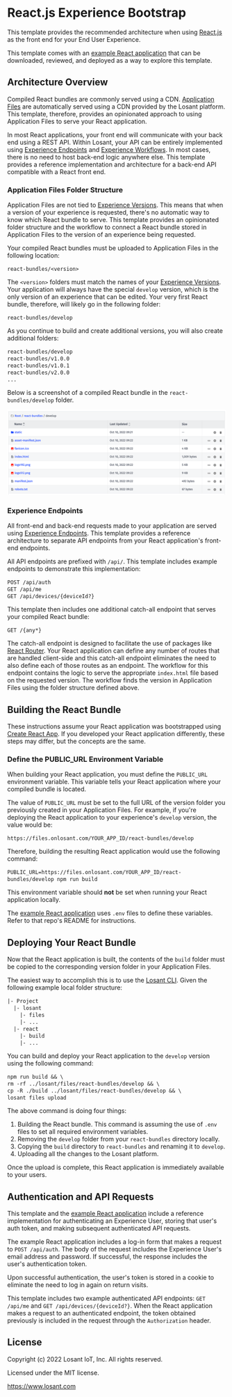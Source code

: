 # React.js Experience Bootstrap

This template provides the recommended architecture when using [React.js](https://reactjs.org/) as the front end for your End User Experience.

This template comes with an [example React application](https://github.com/Losant/losant-react-experience) that can be downloaded, reviewed, and deployed as a way to explore this template.

## Architecture Overview

Compiled React bundles are commonly served using a CDN. [Application Files](https://docs.losant.com/applications/files/) are automatically served using a CDN provided by the Losant platform. This template, therefore, provides an opinionated approach to using Application Files to serve your React application.

In most React applications, your front end will communicate with your back end using a REST API. Within Losant, your API can be entirely implemented using [Experience Endpoints](https://docs.losant.com/experiences/endpoints/) and [Experience Workflows](https://docs.losant.com/workflows/experience-workflows/). In most cases, there is no need to host back-end logic anywhere else. This template provides a reference implementation and architecture for a back-end API compatible with a React front end.

### Application Files Folder Structure

Application Files are not tied to [Experience Versions](https://docs.losant.com/experiences/versions/). This means that when a version of your experience is requested, there's no automatic way to know which React bundle to serve. This template provides an opinionated folder structure and the workflow to connect a React bundle stored in Application Files to the version of an experience being requested.

Your compiled React bundles must be uploaded to Application Files in the following location:

```
react-bundles/<version>
```

The `<version>` folders must match the names of your [Experience Versions](https://docs.losant.com/experiences/versions/). Your application will always have the special `develop` version, which is the only version of an experience that can be edited. Your very first React bundle, therefore, will likely go in the following folder:

```
react-bundles/develop
```

As you continue to build and create additional versions, you will also create additional folders:

```
react-bundles/develop
react-bundles/v1.0.0
react-bundles/v1.0.1
react-bundles/v2.0.0
...
```

Below is a screenshot of a compiled React bundle in the `react-bundles/develop` folder.

![Example React Bundle in Losant Files](./react_bundle.png)

### Experience Endpoints

All front-end and back-end requests made to your application are served using [Experience Endpoints](https://docs.losant.com/experiences/endpoints/). This template provides a reference architecture to separate API endpoints from your React application's front-end endpoints.

All API endpoints are prefixed with `/api/`. This template includes example endpoints to demonstrate this implementation:

```
POST /api/auth
GET /api/me
GET /api/devices/{deviceId?}
```

This template then includes one additional catch-all endpoint that serves your compiled React bundle:

```
GET /{any*}
```

The catch-all endpoint is designed to facilitate the use of packages like [React Router](https://github.com/remix-run/react-router). Your React application can define any number of routes that are handled client-side and this catch-all endpoint eliminates the need to also define each of those routes as an endpoint. The workflow for this endpoint contains the logic to serve the appropriate `index.html` file based on the requested version. The workflow finds the version in Application Files using the folder structure defined above.

## Building the React Bundle

These instructions assume your React application was bootstrapped using [Create React App](https://github.com/facebook/create-react-app). If you developed your React application differently, these steps may differ, but the concepts are the same.

### Define the PUBLIC_URL Environment Variable

When building your React application, you must define the `PUBLIC_URL` environment variable. This variable tells your React application where your compiled bundle is located.

The value of `PUBLIC_URL` must be set to the full URL of the version folder you previously created in your Application Files. For example, if you're deploying the React application to your experience's `develop` version, the value would be:

```
https://files.onlosant.com/YOUR_APP_ID/react-bundles/develop
```

Therefore, building the resulting React application would use the following command:

```
PUBLIC_URL=https://files.onlosant.com/YOUR_APP_ID/react-bundles/develop npm run build
```

This environment variable should **not** be set when running your React application locally.

The [example React application](https://github.com/Losant/losant-react-experience) uses `.env` files to define these variables. Refer to that repo's README for instructions.

## Deploying Your React Bundle

Now that the React application is built, the contents of the `build` folder must be copied to the corresponding version folder in your Application Files.

The easiest way to accomplish this is to use the [Losant CLI](https://docs.losant.com/cli/overview/). Given the following example local folder structure:

```
|- Project
  |- losant
    |- files
    |- ...
  |- react
    |- build
    |- ...
```

You can build and deploy your React application to the `develop` version using the following command:

```
npm run build && \
rm -rf ../losant/files/react-bundles/develop && \
cp -R ./build ../losant/files/react-bundles/develop && \
losant files upload
```

The above command is doing four things:

1. Building the React bundle. This command is assuming the use of `.env` files to set all required environment variables.
2. Removing the `develop` folder from your `react-bundles` directory locally.
3. Copying the `build` directory to `react-bundles` and renaming it to `develop`.
4. Uploading all the changes to the Losant platform.

Once the upload is complete, this React application is immediately available to your users.

## Authentication and API Requests

This template and the [example React application](https://github.com/Losant/losant-react-experience) include a reference implementation for authenticating an Experience User, storing that user's auth token, and making subsequent authenticated API requests.

The example React application includes a log-in form that makes a request to `POST /api/auth`. The body of the request includes the Experience User's email address and password. If successful, the response includes the user's authentication token.

Upon successful authentication, the user's token is stored in a cookie to eliminate the need to log in again on return visits.

This template includes two example authenticated API endpoints: `GET /api/me` and `GET /api/devices/{deviceId?}`. When the React application makes a request to an authenticated endpoint, the token obtained previously is included in the request through the `Authorization` header.

## License

Copyright (c) 2022 Losant IoT, Inc. All rights reserved.

Licensed under the MIT license.

https://www.losant.com